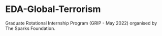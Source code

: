# EDA-Global-Terrorism
Graduate Rotational Internship Program (GRIP - May 2022) organised by The Sparks Foundation.
